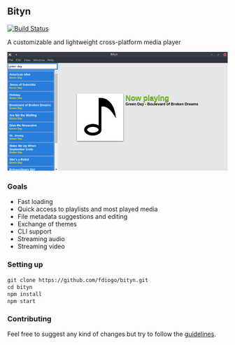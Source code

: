 ## Bityn
[![Build Status](https://travis-ci.org/fdiogo/bityn.svg?branch=master)](https://travis-ci.org/fdiogo/bityn)

A customizable and lightweight cross-platform media player

![Current state](https://github.com/fdiogo/bityn/blob/master/wiki/bityn.png)

### Goals
* Fast loading
* Quick access to playlists and most played media
* File metadata suggestions and editing
* Exchange of themes
* CLI support
* Streaming audio
* Streaming video

### Setting up
```
git clone https://github.com/fdiogo/bityn.git
cd bityn
npm install
npm start
```

### Contributing

Feel free to suggest any kind of changes but try to follow the [guidelines](CONTRIBUTING.md).
